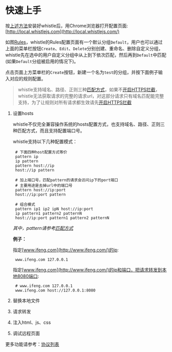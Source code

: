 # 快速上手
按[上述方法](install.html)安装好whistle后，用Chrome浏览器打开配置页面: [http://local.whistlejs.com](http://local.whistlejs.com/)

如图[Rules](webui/rules.html)，whistle的Rules配置页面有一个默认分组`Default`，用户也可以通过上面的菜单栏按钮`Create`、`Edit`、`Delete`分别创建、重命名、删除自定义分组，whistle先在选中的用户自定义分组中从上到下依次匹配，然后再到`Default`中匹配(如果`Default`分组被启用的情况下)。

点击页面上方菜单栏的`Create`按钮，新建一个名为`test`的分组，并按下面例子输入对应的规则配置。

> whistle支持域名、路径、正则三种[匹配方式](pattern.html)，如果不[开启HTTPS拦截](webui/https.html)，whistle无法获取请求的完整的请求url，对这部分请求只有域名匹配能完整支持，为了让规则对所有请求都生效请先[开启HTTPS拦截](webui/https.html)

1. 设置hosts

	whistle不仅完全兼容操作系统的hosts配置方式，也支持域名、路径、正则三种匹配方式，而且支持配置端口号。
	
	whistle支持以下几种配置模式：
	
		# 下面四种host配置方式等价
		pattern ip
		ip pattern
		pattern host://ip
		host://ip pattern
		
		# 加上端口号，匹配pattern的请求会访问ip下的port端口
		# 主要用途是去掉url中的端口号
		pattern host://ip:port
		host://ip:port pattern
		
		# 组合模式
		pattern ip1 ip2 ipN host://ip:port
		ip pattern1 pattern2 patternN
		host://ip:port pattern1 pattern2 patternN
		
	*其中，pattern请参考[匹配方式](pattern.html)*
		
	**例子：**
	
	指定[www.ifeng.com](http://www.ifeng.com/)的ip:
	
		www.ifeng.com 127.0.0.1
		
	指定[www.ifeng.com](http://www.ifeng.com/)的ip和端口，把请求转发到本地8080端口:
	
		# www.ifeng.com 127.0.0.1
		www.ifeng.com host://127.0.0.1:8080
		
2. 替换本地文件
3. 请求转发		
4. 注入html、js、css
5. 调试远程页面

	
更多功能请参考：[协议列表](rules/index.html)